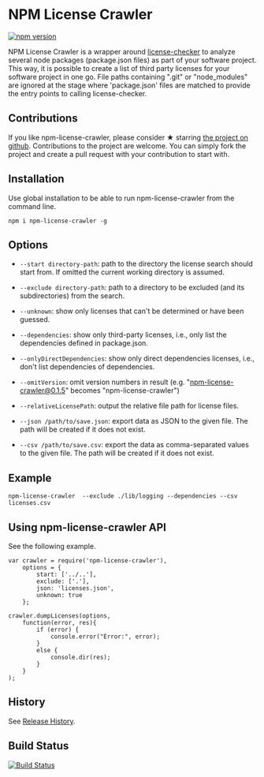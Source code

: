 NPM License Crawler
===================

[![npm version](https://badge.fury.io/js/npm-license-crawler.svg)](http://badge.fury.io/js/npm-license-crawler)

NPM License Crawler is a wrapper around [license-checker](https://github.com/davglass/license-checker) to analyze
several node packages (package.json files) as part of your software project. This way, it is possible to create a list
of third party licenses for your software project in one go. File paths containing ".git" or "node_modules" are ignored
at the stage where 'package.json' files are matched to provide the entry points to calling license-checker. 

Contributions
-------------

If you like npm-license-crawler, please consider &#x2605; starring 
[the project on github](https://github.com/mwittig/npm-license-crawler). Contributions to the project are  welcome. 
You can simply fork the project and create a pull request with your contribution to start with. 

Installation
------------

Use global installation to be able to run npm-license-crawler from the command line.

    npm i npm-license-crawler -g

Options
-------

* `--start directory-path`: path to the directory the license search should start from. 
    If omitted the current working directory is assumed.

* `--exclude directory-path`: path to a directory to be excluded (and its subdirectories) from the search.

* `--unknown`: show only licenses that can't be determined or have been guessed.

* `--dependencies`: show only third-party licenses, i.e., only list the dependencies defined in package.json.

* `--onlyDirectDependencies`: show only direct dependencies licenses, i.e., don't list dependencies of dependencies.

* `--omitVersion`: omit version numbers in result (e.g. "npm-license-crawler@0.1.5" becomes "npm-license-crawler")

* `--relativeLicensePath`: output the relative file path for license files.

* `--json /path/to/save.json`: export data as JSON to the given file. 
    The path will be created if it does not exist.

* `--csv /path/to/save.csv`: export the data as comma-separated values to the given file. 
    The path will be created if it does not exist.

Example
-------

    npm-license-crawler  --exclude ./lib/logging --dependencies --csv licenses.csv
    
Using npm-license-crawler API
-----------------------------

See the following example.

    var crawler = require('npm-license-crawler'),
        options = {
            start: ['../..'],
            exclude: ['.'],
            json: 'licenses.json',
            unknown: true
        };
    
    crawler.dumpLicenses(options,
        function(error, res){
            if (error) {
                console.error("Error:", error);
            }
            else {
                console.dir(res);
            }
        }
    );

History
-------

See [Release History](https://github.com/mwittig/npm-license-crawler/blob/master/HISTORY.md).

Build Status
------------

[![Build Status](https://travis-ci.org/mwittig/npm-license-crawler.png?branch=master)](https://travis-ci.org/mwittig/npm-license-crawler)